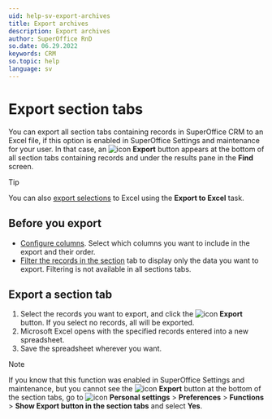 ```yaml
---
uid: help-sv-export-archives
title: Export archives
description: Export archives
author: SuperOffice RnD
so.date: 06.29.2022
keywords: CRM
so.topic: help
language: sv
---
```


# Export section tabs

You can export all section tabs containing records in SuperOffice CRM to an Excel file, if this option is enabled in SuperOffice Settings and maintenance for your user. In that case, an ![icon][img2] **Export** button appears at the bottom of all section tabs containing records and under the results pane in the **Find** screen.

> [!TIP]
> You can also [export selections][3] to Excel using the **Export to Excel** task.

## Before you export

* [Configure columns][1]. Select which columns you want to include in the export and their order.
* [Filter the records in the section][2] tab to display only the data you want to export. Filtering is not available in all sections tabs.

## Export a section tab

1. Select the records you want to export, and click the ![icon][img2] **Export** button. If you select no records, all will be exported.
2. Microsoft Excel opens with the specified records entered into a new spreadsheet.
3. Save the spreadsheet wherever you want.

> [!NOTE]
> If you know that this function was enabled in SuperOffice Settings and maintenance, but you cannot see the ![icon][img2] **Export** button at the bottom of the section tabs, go to ![icon][img1] **Personal settings** > **Preferences** > **Functions** > **Show Export button in the section tabs** and select **Yes**.

<!-- Referenced links -->
[1]: changing-column-view.md
[2]: use-filters-in-section-tabs.md
[3]: ../../search-options/selection/learn/howto/index.md

<!-- Referenced images -->
[img1]: ../../../media/icons/personal-settings-small.png
[img2]: ../../../../common/icons/archive-icon.png

